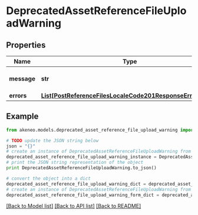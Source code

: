 # DeprecatedAssetReferenceFileUploadWarning


## Properties
Name | Type | Description | Notes
------------ | ------------- | ------------- | -------------
**message** | **str** | Message explaining the warning | [optional] 
**errors** | [**List[PostReferenceFilesLocaleCode201ResponseErrorsInner]**](PostReferenceFilesLocaleCode201ResponseErrorsInner.md) |  | [optional] 

## Example

```python
from akeneo.models.deprecated_asset_reference_file_upload_warning import DeprecatedAssetReferenceFileUploadWarning

# TODO update the JSON string below
json = "{}"
# create an instance of DeprecatedAssetReferenceFileUploadWarning from a JSON string
deprecated_asset_reference_file_upload_warning_instance = DeprecatedAssetReferenceFileUploadWarning.from_json(json)
# print the JSON string representation of the object
print DeprecatedAssetReferenceFileUploadWarning.to_json()

# convert the object into a dict
deprecated_asset_reference_file_upload_warning_dict = deprecated_asset_reference_file_upload_warning_instance.to_dict()
# create an instance of DeprecatedAssetReferenceFileUploadWarning from a dict
deprecated_asset_reference_file_upload_warning_form_dict = deprecated_asset_reference_file_upload_warning.from_dict(deprecated_asset_reference_file_upload_warning_dict)
```
[[Back to Model list]](../README.md#documentation-for-models) [[Back to API list]](../README.md#documentation-for-api-endpoints) [[Back to README]](../README.md)


